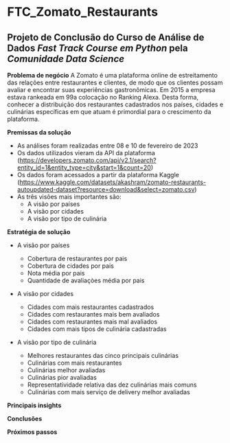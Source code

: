 # FTC_Zomato_Restaurants
Projeto de Conclusão do Curso de Análise de Dados *Fast Track Course em Python* pela *Comunidade Data Science*
---
**Problema de negócio**
A Zomato é uma plataforma online de estreitamento das relações entre restaurantes e clientes, de modo que os clientes possam avaliar e encontrar suas experiências gastronômicas. Em 2015 a empresa estava rankeada em 99a colocação no Ranking Alexa.
Desta forma, conhecer a distribuição dos restaurantes cadastrados nos países, cidades e culinárias específicas em que atuam é primordial para o crescimento da plataforma.

**Premissas da solução**
- As análises foram realizadas entre 08 e 10 de fevereiro de 2023
- Os dados utilizados vieram da API da plataforma (https://developers.zomato.com/api/v2.1/search?entity_id=1&entity_type=city&start=1&count=20)
- Os dados foram acessados a partir da plataforma Kaggle (https://www.kaggle.com/datasets/akashram/zomato-restaurants-autoupdated-dataset?resource=download&select=zomato.csv)
- As três visões mais importantes são:
  - A visão por países
  - A visão por cidades
  - A visão por tipo de culinária

**Estratégia de solução**
- A visão por países
  - Cobertura de restaurantes por pais
  - Cobertura de cidades por pais
  - Nota média por pais
  - Quantidade de avaliaçòes média por pais
  
- A visão por cidades
  - Cidades com mais restaurantes cadastrados
  - Cidades com restaurantes mais bem avaliados
  - Cidades com restaurantes mais mal avaliados
  - Cidades com mais tipos de culinária cadastradas
  
- A visão por tipo de culinária
  - Melhores restaurantes das cinco principais culinárias
  - Culinárias com mais restaurantes
  - Culinárias melhor avaliadas
  - Culinárias pior avaliadas
  - Representatividade relativa das dez culinárias mais comuns
  - Culinárias com mais serviço de delivery melhor avaliadas

**Principais insights**


**Conclusões**


**Próximos passos**
